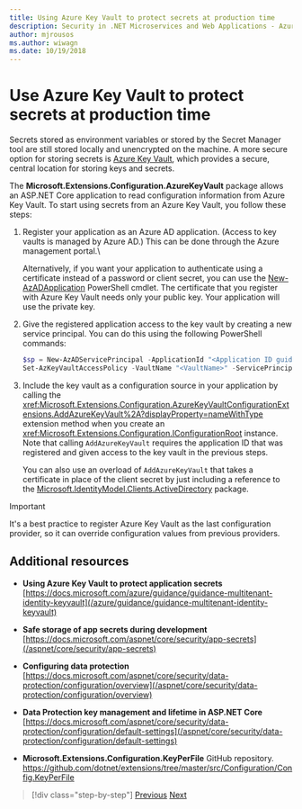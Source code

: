 ```yaml
---
title: Using Azure Key Vault to protect secrets at production time
description: Security in .NET Microservices and Web Applications - Azure Key Vault is an excellent way to handle application secrets that are completely controlled by administrators. Administrators can even assign and revoke development values without developers having to handle them.
author: mjrousos
ms.author: wiwagn
ms.date: 10/19/2018
---
```

# Use Azure Key Vault to protect secrets at production time

Secrets stored as environment variables or stored by the Secret Manager tool are still stored locally and unencrypted on the machine. A more secure option for storing secrets is [Azure Key Vault](https://azure.microsoft.com/services/key-vault/), which provides a secure, central location for storing keys and secrets.

The **Microsoft.Extensions.Configuration.AzureKeyVault** package allows an ASP.NET Core application to read configuration information from Azure Key Vault. To start using secrets from an Azure Key Vault, you follow these steps:

1. Register your application as an Azure AD application. (Access to key vaults is managed by Azure AD.) This can be done through the Azure management portal.\

   Alternatively, if you want your application to authenticate using a certificate instead of a password or client secret, you can use the [New-AzADApplication](/powershell/module/az.resources/new-azadapplication) PowerShell cmdlet. The certificate that you register with Azure Key Vault needs only your public key. Your application will use the private key.

2. Give the registered application access to the key vault by creating a new service principal. You can do this using the following PowerShell commands:

   ```powershell
   $sp = New-AzADServicePrincipal -ApplicationId "<Application ID guid>"
   Set-AzKeyVaultAccessPolicy -VaultName "<VaultName>" -ServicePrincipalName $sp.ServicePrincipalNames[0] -PermissionsToSecrets all -ResourceGroupName "<KeyVault Resource Group>"
   ```

3. Include the key vault as a configuration source in your application by calling the <xref:Microsoft.Extensions.Configuration.AzureKeyVaultConfigurationExtensions.AddAzureKeyVault%2A?displayProperty=nameWithType> extension method when you create an <xref:Microsoft.Extensions.Configuration.IConfigurationRoot> instance. Note that calling `AddAzureKeyVault` requires the application ID that was registered and given access to the key vault in the previous steps.

   You can also use an overload of `AddAzureKeyVault` that takes a certificate in place of the client secret by just including a reference to the [Microsoft.IdentityModel.Clients.ActiveDirectory](https://www.nuget.org/packages/Microsoft.IdentityModel.Clients.ActiveDirectory) package.

> [!IMPORTANT]
> It's a best practice to register Azure Key Vault as the last configuration provider, so it can override configuration values from previous providers.

## Additional resources

- **Using Azure Key Vault to protect application secrets** \
  [https://docs.microsoft.com/azure/guidance/guidance-multitenant-identity-keyvault](/azure/guidance/guidance-multitenant-identity-keyvault)

- **Safe storage of app secrets during development** \
  [https://docs.microsoft.com/aspnet/core/security/app-secrets](/aspnet/core/security/app-secrets)

- **Configuring data protection** \
  [https://docs.microsoft.com/aspnet/core/security/data-protection/configuration/overview](/aspnet/core/security/data-protection/configuration/overview)

- **Data Protection key management and lifetime in ASP.NET Core** \
  [https://docs.microsoft.com/aspnet/core/security/data-protection/configuration/default-settings](/aspnet/core/security/data-protection/configuration/default-settings)

- **Microsoft.Extensions.Configuration.KeyPerFile** GitHub repository. \
  <https://github.com/dotnet/extensions/tree/master/src/Configuration/Config.KeyPerFile>

>[!div class="step-by-step"]
>[Previous](developer-app-secrets-storage.md)
>[Next](../key-takeaways.md)
